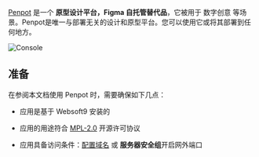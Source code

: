 [Penpot](https://penpot.app/) 是一个 **原型设计平台，Figma 自托管替代品**，它被用于 数字创意  等场景。Penpot是唯一与部署无关的设计和原型平台。您可以使用它或将其部署到任何地方。


![Console](https://libs.websoft9.com/Websoft9/DocsPicture/zh/penpot/penpot-gui-websoft9.png)


## 准备

在参阅本文档使用 Penpot 时，需要确保如下几点：

- 应用是基于 Websoft9 安装的

- 应用的用途符合 [MPL-2.0](https://opensource.org/licenses/MPL-2.0) 开源许可协议

- 应用具备访问条件：[配置域名](./guide/appsetdomain) 或 **服务器安全组**开启网外端口
